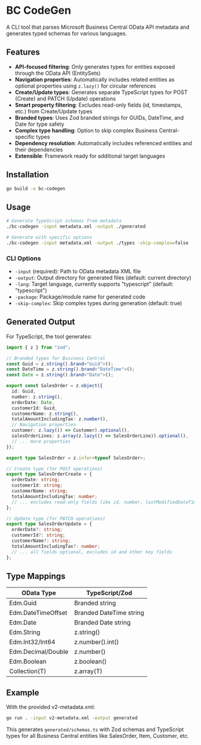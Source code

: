 # BC CodeGen

A CLI tool that parses Microsoft Business Central OData API metadata and generates typed schemas for various languages.

## Features

- **API-focused filtering**: Only generates types for entities exposed through the OData API (EntitySets)
- **Navigation properties**: Automatically includes related entities as optional properties using `z.lazy()` for circular references
- **Create/Update types**: Generates separate TypeScript types for POST (Create) and PATCH (Update) operations
- **Smart property filtering**: Excludes read-only fields (id, timestamps, etc.) from Create/Update types
- **Branded types**: Uses Zod branded strings for GUIDs, DateTime, and Date for type safety
- **Complex type handling**: Option to skip complex Business Central-specific types
- **Dependency resolution**: Automatically includes referenced entities and their dependencies
- **Extensible**: Framework ready for additional target languages

## Installation

```bash
go build -o bc-codegen
```

## Usage

```bash
# Generate TypeScript schemas from metadata
./bc-codegen -input metadata.xml -output ./generated

# Generate with specific options
./bc-codegen -input metadata.xml -output ./types -skip-complex=false
```

### CLI Options

- `-input` (required): Path to OData metadata XML file
- `-output`: Output directory for generated files (default: current directory)
- `-lang`: Target language, currently supports "typescript" (default: "typescript")
- `-package`: Package/module name for generated code
- `-skip-complex`: Skip complex types during generation (default: true)

## Generated Output

For TypeScript, the tool generates:

```typescript
import { z } from "zod";

// Branded types for Business Central
const Guid = z.string().brand<"Guid">();
const DateTime = z.string().brand<"DateTime">();
const Date = z.string().brand<"Date">();

export const SalesOrder = z.object({
  id: Guid,
  number: z.string(),
  orderDate: Date,
  customerId: Guid,
  customerName: z.string(),
  totalAmountIncludingTax: z.number(),
  // Navigation properties
  customer: z.lazy(() => Customer).optional(),
  salesOrderLines: z.array(z.lazy(() => SalesOrderLine)).optional(),
  // ... more properties
});

export type SalesOrder = z.infer<typeof SalesOrder>;

// Create type (for POST operations)
export type SalesOrderCreate = {
  orderDate: string;
  customerId: string;
  customerName: string;
  totalAmountIncludingTax: number;
  // ... excludes read-only fields like id, number, lastModifiedDateTime
};

// Update type (for PATCH operations) 
export type SalesOrderUpdate = {
  orderDate?: string;
  customerId?: string;
  customerName?: string;
  totalAmountIncludingTax?: number;
  // ... all fields optional, excludes id and other key fields
};
```

## Type Mappings

| OData Type | TypeScript/Zod |
|------------|-----------------|
| Edm.Guid | Branded string |
| Edm.DateTimeOffset | Branded DateTime string |
| Edm.Date | Branded Date string |
| Edm.String | z.string() |
| Edm.Int32/Int64 | z.number().int() |
| Edm.Decimal/Double | z.number() |
| Edm.Boolean | z.boolean() |
| Collection(T) | z.array(T) |

## Example

With the provided v2-metadata.xml:

```bash
go run . -input v2-metadata.xml -output generated
```

This generates `generated/schemas.ts` with Zod schemas and TypeScript types for all Business Central entities like SalesOrder, Item, Customer, etc.